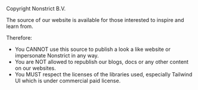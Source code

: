 Copyright Nonstrict B.V.

The source of our website is available for those interested to inspire and learn from.

Therefore:
- You CANNOT use this source to publish a look a like website or impersonate Nonstrict in any way. 
- You are NOT allowed to republish our blogs, docs or any other content on our websites.
- You MUST respect the licenses of the libraries used, especially Tailwind UI which is under commercial paid license.
